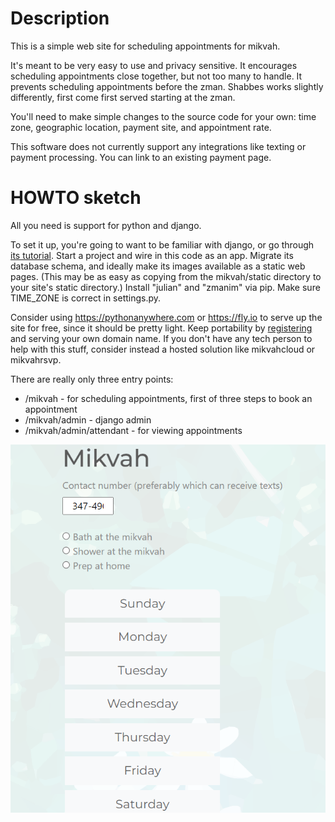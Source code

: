 # Description

This is a simple web site for scheduling appointments for mikvah.

It's meant to be very easy to use and privacy sensitive. It encourages scheduling appointments close together, but not too many to handle. It prevents scheduling appointments before the zman. Shabbes works slightly differently, first come first served starting at the zman.

You'll need to make simple changes to the source code for your own: time zone, geographic location, payment site, and appointment rate.

This software does not currently support any integrations like texting or payment processing. You can link to an existing payment page.

# HOWTO sketch

All you need is support for python and django.

To set it up, you're going to want to be familiar with django, or go through [its tutorial](https://docs.djangoproject.com/en/4.2/intro/tutorial01/). Start a project and wire in this code as an app. Migrate its database schema, and ideally make its images available as a static web pages. (This may be as easy as copying from the mikvah/static directory to your site's static directory.) Install "julian" and "zmanim" via pip. Make sure TIME_ZONE is correct in settings.py.

Consider using https://pythonanywhere.com or https://fly.io to serve up the site for free, since it should be pretty light. Keep portability by [registering](https://domains.google/) and serving your own domain name. If you don't have any tech person to help with this stuff, consider instead a hosted solution like mikvahcloud or mikvahrsvp.

There are really only three entry points:

* /mikvah - for scheduling appointments, first of three steps to book an appointment
* /mikvah/admin - django admin
* /mikvah/admin/attendant - for viewing appointments

![screenshot](./mikvahFirstScreen.png)
